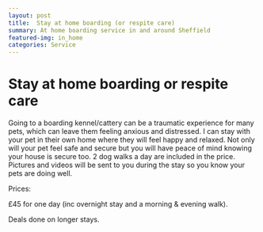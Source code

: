 ```yaml
---
layout: post
title:  Stay at home boarding (or respite care)
summary: At home boarding service in and around Sheffield
featured-img: in_home
categories: Service
---
```


# Stay at home boarding or respite care

Going to a boarding kennel/cattery can be a traumatic experience for many pets, which can leave them feeling anxious and distressed. I can stay with your pet in their own home where they will feel happy and relaxed. Not only will your pet feel safe and secure but you will have peace of mind knowing your house is secure too. 2 dog walks a day are included in the price. Pictures and videos will be sent to you during the stay so you know your pets are doing well.

Prices: 

£45 for one day (inc overnight stay and a morning & evening walk).  

Deals done on longer stays.
